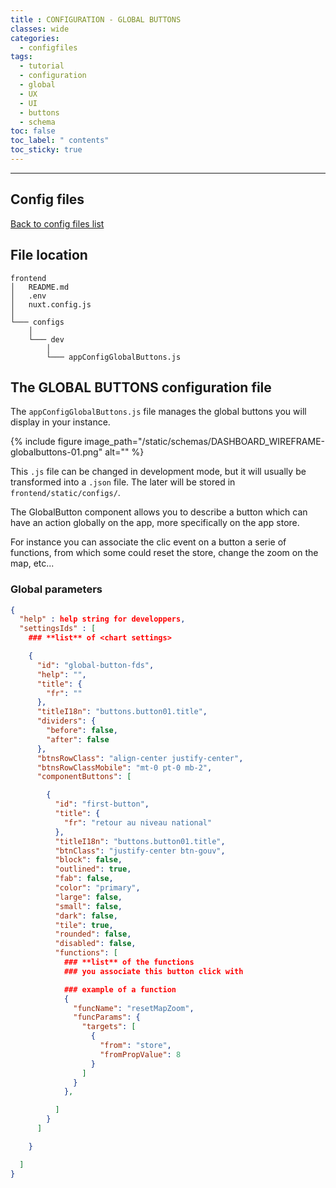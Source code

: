 ```yaml
---
title : CONFIGURATION - GLOBAL BUTTONS
classes: wide
categories:
  - configfiles
tags:
  - tutorial
  - configuration
  - global
  - UX
  - UI
  - buttons
  - schema
toc: false
toc_label: " contents"
toc_sticky: true
---
```


--------

## Config files

[Back to config files list]({{site.baseurl}}/configuration/config-configs)

## File location

```shell
frontend
│   README.md
│   .env
│   nuxt.config.js
│
└─── configs
    │
    └─── dev
        │
        └─── appConfigGlobalButtons.js

```

## The GLOBAL BUTTONS configuration file

The `appConfigGlobalButtons.js` file manages the global buttons you will display in your instance.

{% include figure image_path="/static/schemas/DASHBOARD_WIREFRAME-globalbuttons-01.png" alt="" %}

This `.js` file can be changed in development mode, but it will usually be transformed into a `.json` file. The later will be stored in `frontend/static/configs/`.

The GlobalButton component allows you to describe a button which can have an action globally on the app, more specifically on the app store.

For instance you can associate the clic event on a button a serie of functions, from which some could reset the store, change the zoom on the map, etc...

### Global parameters

```json
{
  "help" : help string for developpers,
  "settingsIds" : [
    ### **list** of <chart settings>

    {
      "id": "global-button-fds",
      "help": "",
      "title": {
        "fr": ""
      },
      "titleI18n": "buttons.button01.title",
      "dividers": {
        "before": false,
        "after": false
      },
      "btnsRowClass": "align-center justify-center",
      "btnsRowClassMobile": "mt-0 pt-0 mb-2",
      "componentButtons": [

        {
          "id": "first-button",
          "title": {
            "fr": "retour au niveau national"
          },
          "titleI18n": "buttons.button01.title",
          "btnClass": "justify-center btn-gouv",
          "block": false,
          "outlined": true,
          "fab": false,
          "color": "primary",
          "large": false,
          "small": false,
          "dark": false,
          "tile": true,
          "rounded": false,
          "disabled": false,
          "functions": [
            ### **list** of the functions 
            ### you associate this button click with

            ### example of a function
            {
              "funcName": "resetMapZoom",
              "funcParams": {
                "targets": [
                  {
                    "from": "store",
                    "fromPropValue": 8
                  }
                ]
              }
            },

          ]
        }
      ]

    }

  ]
}

```

